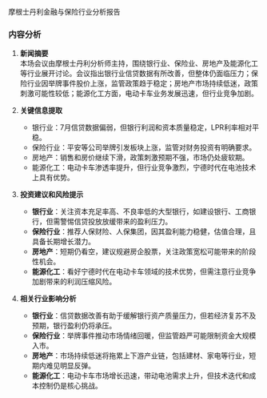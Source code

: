 摩根士丹利金融与保险行业分析报告

### 内容分析

1. **新闻摘要**  
   本场会议由摩根士丹利分析师主持，围绕银行业、保险业、房地产及能源化工等行业展开讨论。会议指出银行业信贷数据有所改善，但整体仍面临压力；保险行业因举牌事件股价上涨，监管政策趋于稳定；房地产市场持续低迷，政策刺激可能性较低；能源化工方面，电动卡车业务发展迅速，但行业竞争加剧。

2. **关键信息提取**  
   - 银行业：7月信贷数据偏弱，但银行利润和资本质量稳定，LPR利率相对平稳。
   - 保险行业：平安等公司举牌引发板块上涨，监管对财务投资有明确要求。
   - 房地产：销售和房价继续下滑，政策刺激预期不强，市场仍处疲软期。
   - 能源化工：电动卡车渗透率提升，但行业竞争激烈，宁德时代在电池技术上具有优势。

3. **投资建议和风险提示**  
   - **银行业**：关注资本充足率高、不良率低的大型银行，如建设银行、工商银行，但需警惕信贷投放放缓带来的盈利压力。
   - **保险行业**：推荐人保财险、人保集团，因其盈利能力稳健，估值合理，且具备长期增长潜力。
   - **房地产**：短期仍看空，建议规避房企股票，关注政策宽松可能带来的阶段性机会。
   - **能源化工**：看好宁德时代在电动卡车领域的技术优势，但需注意行业竞争加剧带来的利润压缩风险。

4. **相关行业影响分析**  
   - **银行业**：信贷数据改善有助于缓解银行资产质量压力，但若经济复苏不及预期，银行盈利仍将承压。
   - **保险行业**：举牌事件推动市场情绪回暖，但监管趋严可能限制资金大规模入市。
   - **房地产**：市场持续低迷将拖累上下游产业链，包括建材、家电等行业，短期内难见明显反弹。
   - **能源化工**：电动卡车市场增长迅速，带动电池需求上升，但技术迭代和成本控制仍是核心挑战。